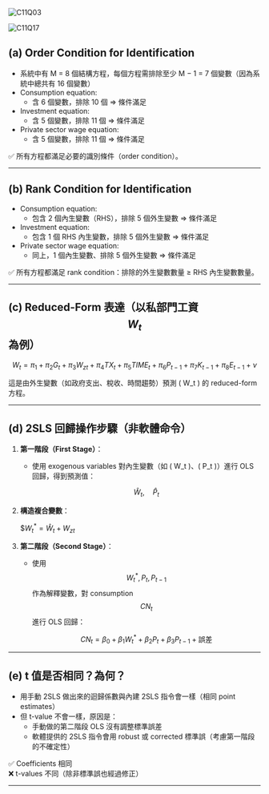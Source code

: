 ![C11Q03](https://github.com/user-attachments/assets/6fa9bce4-bb15-48da-b5ef-217c131ed797)


![C11Q17](https://github.com/user-attachments/assets/1c86a169-f972-427f-acb9-5653500c6264)



## (a) Order Condition for Identification

- 系統中有 M = 8 個結構方程，每個方程需排除至少 M − 1 = 7 個變數（因為系統中總共有 16 個變數）
- Consumption equation:
  - 含 6 個變數，排除 10 個 ⇒ 條件滿足
- Investment equation:
  - 含 5 個變數，排除 11 個 ⇒ 條件滿足
- Private sector wage equation:
  - 含 5 個變數，排除 11 個 ⇒ 條件滿足

✅ 所有方程都滿足必要的識別條件（order condition）。

---

## (b) Rank Condition for Identification

- Consumption equation:
  - 包含 2 個內生變數（RHS），排除 5 個外生變數 ⇒ 條件滿足
- Investment equation:
  - 包含 1 個 RHS 內生變數，排除 5 個外生變數 ⇒ 條件滿足
- Private sector wage equation:
  - 同上，1 個內生變數、排除 5 個外生變數 ⇒ 條件滿足

✅ 所有方程都滿足 rank condition：排除的外生變數數量 ≥ RHS 內生變數數量。

---

## (c) Reduced-Form 表達（以私部門工資 $$W_t$$ 為例）

$$
W_t = \pi_1 + \pi_2 G_t + \pi_3 W_{zt} + \pi_4 TX_t + \pi_5 TIME_t + \pi_6 P_{t-1} + \pi_7 K_{t-1} + \pi_8 E_{t-1} + \nu
$$

這是由外生變數（如政府支出、稅收、時間趨勢）預測 \( W_t \) 的 reduced-form 方程。

---

## (d) 2SLS 回歸操作步驟（非軟體命令）

1. **第一階段（First Stage）**：
   - 使用 exogenous variables 對內生變數（如 \( W_t \)、\( P_t \)）進行 OLS 回歸，得到預測值：

     $$\hat{W}_t, \quad \hat{P}_t$$

2. **構造複合變數**：

      $$W_t^*=\hat{W}_t+W_{zt}$

4. **第二階段（Second Stage）**：
   - 使用 $$W_t^*, P_t, P_{t-1}$$ 作為解釋變數，對 consumption $$CN_t$$ 進行 OLS 回歸：

     $$CN_t = \beta_0 + \beta_1 W_t^* + \beta_2 P_t + \beta_3 P_{t-1} + \text{誤差}$$

---

## (e) t 值是否相同？為何？

- 用手動 2SLS 做出來的迴歸係數與內建 2SLS 指令會一樣（相同 point estimates）
- 但 t-value 不會一樣，原因是：
  - 手動做的第二階段 OLS 沒有調整標準誤差
  - 軟體提供的 2SLS 指令會用 robust 或 corrected 標準誤（考慮第一階段的不確定性）

✅ Coefficients 相同  
❌ t-values 不同（除非標準誤也經過修正）

---
